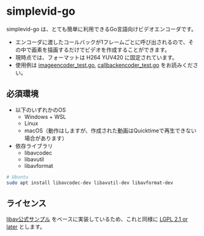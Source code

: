 # simplevid-go

simplevid-go は、とても簡単に利用できるGo言語向けビデオエンコーダです。

- エンコーダに渡したコールバックが1フレームごとに呼び出されるので、その中で画素を描画するだけでビデオを作成することができます。
- 現時点では、フォーマットは H264 YUV420 に固定されています。
- 使用例は [imageencoder_test.go](imageencoder_test.go), [callbackencoder_test.go](callbackencoder_test.go) をお読みください。

## 必須環境

- 以下のいずれかのOS
  - Windows + WSL
  - Linux
  - macOS（動作はしますが、作成された動画はQuicktimeで再生できない場合があります）
- 依存ライブラリ
  - libavcodec
  - libavutil
  - libavformat

```bash
# Ubuntu
sudo apt install libavcodec-dev libavutil-dev libavformat-dev
```

## ライセンス

[libav公式サンプル](https://libav.org/documentation/doxygen/master/encode_video_8c-example.html) をベースに実装しているため、これと同様に [LGPL 2.1 or later](LICENSE) とします。
